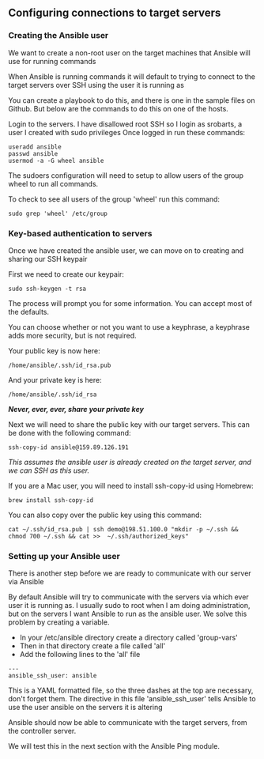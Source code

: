 ## Configuring connections to target servers

### Creating the Ansible user

We want to create a non-root user on the target machines that Ansible will use for running commands

When Ansible is running commands it will default to trying to connect to the target servers over SSH using the user it is running as

You can create a playbook to do this, and there is one in the sample files on Github. But below are the commands to do this on one of the hosts.

Login to the servers. I have disallowed root SSH so I login as srobarts, a user I created with sudo privileges
Once logged in run these commands:
```
useradd ansible 
passwd ansible 
usermod -a -G wheel ansible
```
The sudoers configuration will need to setup to allow users of the group wheel to run all commands.

To check to see all users of the group 'wheel' run this command:
```
sudo grep 'wheel' /etc/group
```

### Key-based authentication to servers

Once we have created the ansible user, we can move on to creating and sharing our SSH keypair

First we need to create our keypair:
```
sudo ssh-keygen -t rsa
```
The process will prompt you for some information. You can accept most of the defaults.

You can choose whether or not you want to use a keyphrase, a keyphrase adds more security, but is not required.

Your public key is now here:
```
/home/ansible/.ssh/id_rsa.pub
```
And your private key is here:
```
/home/ansible/.ssh/id_rsa
```
**_Never, ever, ever, share your private key_**

Next we will need to share the public key with our target servers.  This can be done with the following command:
```
ssh-copy-id ansible@159.89.126.191
```
_This assumes the ansible user is already created on the target server, and we can SSH as this user._

If you are a Mac user, you will need to install ssh-copy-id using Homebrew:
```
brew install ssh-copy-id
```
You can also copy over the public key using this command:
```
cat ~/.ssh/id_rsa.pub | ssh demo@198.51.100.0 "mkdir -p ~/.ssh && chmod 700 ~/.ssh && cat >>  ~/.ssh/authorized_keys"
```
### Setting up your Ansible user

There is another step before we are ready to communicate with our server via Ansible

By default Ansible will try to communicate with the servers via which ever user it is running as.  I usually sudo to root when I am doing administration, but on the servers I want Ansible to run as the ansible user. We solve this problem by creating a variable.

- In your /etc/ansible directory create a directory called 'group-vars'
- Then in that directory create a file called 'all'
- Add the following lines to the 'all' file
```
---
ansible_ssh_user: ansible
```
This is a YAML formatted file, so the three dashes at the top are necessary, don't forget them. The directive in this file 'ansible_ssh_user' tells Ansible to use the user ansible on the servers it is altering

Ansible should now be able to communicate with the target servers, from the controller server.

We will test this in the next section with the Ansible Ping module.

